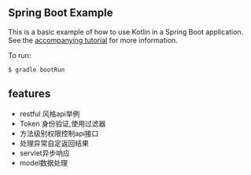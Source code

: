 ## Spring Boot Example

This is a basic example of how to use Kotlin in a Spring Boot application. See the [accompanying tutorial](http://kotlinlang.org/docs/tutorials/spring-boot-restful.html)
for more information.

To run:

```
$ gradle bootRun
```


## features

* restful 风格api举例
* Token 身份验证,使用过滤器
* 方法级别权限控制api接口
* 处理异常自定返回结果 
* servlet异步响应
* model数据处理 



